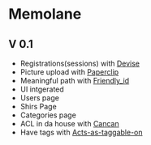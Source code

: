Memolane
========
V 0.1
-----
- Registrations(sessions) with [Devise](https://github.com/plataformatec/devise "Devise")
- Picture upload with [Paperclip](https://github.com/thoughtbot/paperclip "Paperclip")
- Meaningful path with [Friendly_id](https://github.com/norman/friendly_id "Friendly_id")
- UI intgerated
- Users page
- Shirs Page
- Categories page
- ACL in da house with [Cancan](https://github.com/ryanb/cancan "Cancan")
- Have tags with [Acts-as-taggable-on](https://github.com/mbleigh/acts-as-taggable-on "Taggle")
